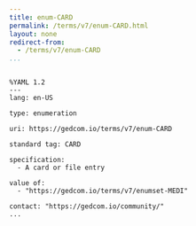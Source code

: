 ```yaml
---
title: enum-CARD
permalink: /terms/v7/enum-CARD.html
layout: none
redirect-from:
  - /terms/v7/enum-CARD
...
```


```

%YAML 1.2
---
lang: en-US

type: enumeration

uri: https://gedcom.io/terms/v7/enum-CARD

standard tag: CARD

specification:
  - A card or file entry

value of:
  - "https://gedcom.io/terms/v7/enumset-MEDI"

contact: "https://gedcom.io/community/"
...

```
